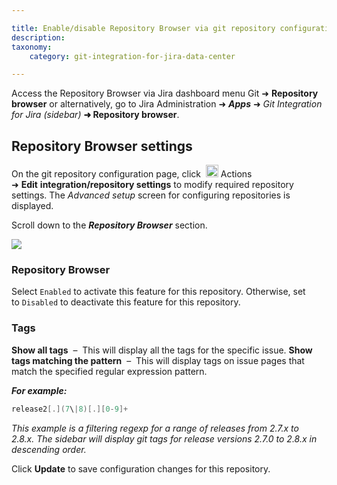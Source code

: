 ```yaml
---

title: Enable/disable Repository Browser via git repository configuration page
description:
taxonomy:
    category: git-integration-for-jira-data-center

---
```


Access the Repository Browser via Jira dashboard menu Git ➜ **Repository browser** or alternatively, go to Jira Administration ➜ _**Apps**_ ➜ _Git Integration for Jira_ _(sidebar)_ **➜ Repository browser**.

## Repository Browser settings

On the git repository configuration page, click &nbsp;<img src='https://pf-emoji-service--cdn.us-east-1.prod.public.atl-paas.net/standard/a51a7674-8d5d-4495-a2d2-a67c090f5c3b/32x32/2699.png' width=20 height=20 /> Actions ➜ **Edit** **integration/repository settings** to modify required repository settings. The _Advanced setup_ screen for configuring repositories is displayed.

Scroll down to the _**Repository Browser**_ section.

![](https://bigbrassband.atlassian.net/wiki/download/thumbnails/1930398739/git-viewer-configuration.png?version=1&modificationDate=1630642903809&cacheVersion=1&api=v2&width=680&height=226)

### Repository Browser

Select `Enabled` to activate this feature for this repository. Otherwise, set to `Disabled` to deactivate this feature for this repository.

### Tags

**Show all tags**  –  This will display all the tags for the specific issue.
**Show tags matching the pattern**  –  This will display tags on issue pages that match the specified regular expression pattern.

_**For example:**_<br>
```java
release2[.](7\|8)[.][0-9]+
```

_This example is a filtering regexp for a range of releases from 2.7.x to 2.8.x. The sidebar will display git tags for release versions 2.7.0 to 2.8.x in descending order._

Click **Update** to save configuration changes for this repository.

